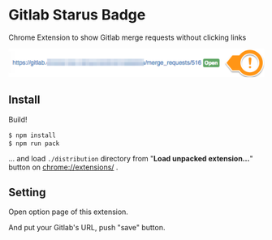 # Gitlab Starus Badge

Chrome Extension to show Gitlab merge requests without clicking links

![sample](art/sample.png)

## Install

Build!

```
$ npm install
$ npm run pack
```

... and load `./distribution` directory from "**Load unpacked extension…**" button on [chrome://extensions/](chrome://extensions/) .


## Setting

Open option page of this extension.

And put your Gitlab's URL, push "save" button.


